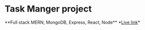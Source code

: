 <h1>Task Manger project</h1>
**Full stack MERN, MongoDB, Express, React, Node**
*<a href="https://taskmanger-4yuo.onrender.com/">Live link</a>*
